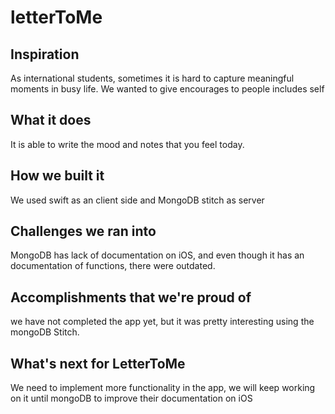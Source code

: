 # letterToMe
## Inspiration
As international students, sometimes it is hard to capture meaningful moments in busy life. We wanted to give encourages to people includes self
## What it does
It is able to write the mood and notes that you feel today. 
## How we built it
We used swift as an client side and MongoDB stitch as server
## Challenges we ran into
MongoDB has lack of documentation on iOS, and even though it has an documentation of functions, there were outdated.
## Accomplishments that we're proud of
we have not completed the app yet, but it was pretty interesting using the mongoDB Stitch.
## What's next for LetterToMe
We need to implement more functionality in the app, we will keep working on it until mongoDB to improve their documentation on iOS
